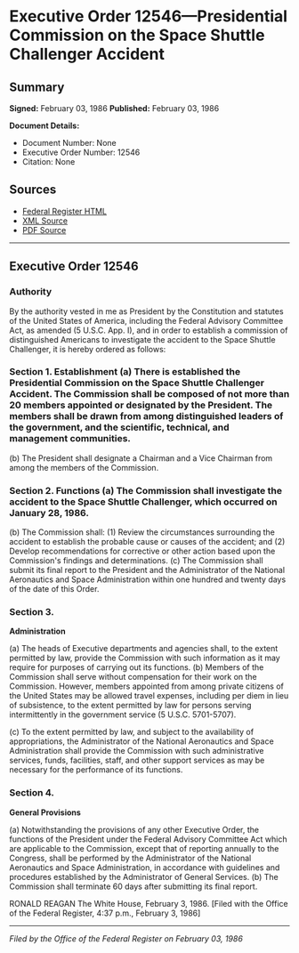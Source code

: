 # Executive Order 12546—Presidential Commission on the Space Shuttle Challenger Accident

## Summary

**Signed:** February 03, 1986
**Published:** February 03, 1986

**Document Details:**
- Document Number: None
- Executive Order Number: 12546
- Citation: None

## Sources
- [Federal Register HTML](https://www.presidency.ucsb.edu/documents/executive-order-12546-presidential-commission-the-space-shuttle-challenger-accident)
- [XML Source](None)
- [PDF Source](None)

---

## Executive Order 12546

### Authority

By the authority vested in me as President by the Constitution and statutes of the United States of America, including the Federal Advisory Committee Act, as amended (5 U.S.C. App. I), and in order to establish a commission of distinguished Americans to investigate the accident to the Space Shuttle Challenger, it is hereby ordered as follows:
### Section 1. Establishment (a) There is established the Presidential Commission on the Space Shuttle Challenger Accident. The Commission shall be composed of not more than 20 members appointed or designated by the President. The members shall be drawn from among distinguished leaders of the government, and the scientific, technical, and management communities.

(b) The President shall designate a Chairman and a Vice Chairman from among the members of the Commission.
### Section 2. Functions (a) The Commission shall investigate the accident to the Space Shuttle Challenger, which occurred on January 28, 1986.

(b) The Commission shall:
    (1) Review the circumstances surrounding the accident to establish the probable cause or causes of the accident; and
    (2) Develop recommendations for corrective or other action based upon the Commission's findings and determinations.
(c) The Commission shall submit its final report to the President and the Administrator of the National Aeronautics and Space Administration within one hundred and twenty days of the date of this Order.

### Section 3.

**Administration**

(a) The heads of Executive departments and agencies shall, to the extent permitted by law, provide the Commission with such information as it may require for purposes of carrying out its functions.
(b) Members of the Commission shall serve without compensation for their work on the Commission. However, members appointed from among private citizens of the United States may be allowed travel expenses, including per diem in lieu of subsistence, to the extent permitted by law for persons serving intermittently in the government service (5 U.S.C. 5701-5707).

(c) To the extent permitted by law, and subject to the availability of appropriations, the Administrator of the National Aeronautics and Space Administration shall provide the Commission with such administrative services, funds, facilities, staff, and other support services as may be necessary for the performance of its functions.
### Section 4.

**General Provisions**

(a) Notwithstanding the provisions of any other Executive Order, the functions of the President under the Federal Advisory Committee Act which are applicable to the Commission, except that of reporting annually to the Congress, shall be performed by the Administrator of the National Aeronautics and Space Administration, in accordance with guidelines and procedures established by the Administrator of General Services.
(b) The Commission shall terminate 60 days after submitting its final report.

RONALD REAGAN
The White House,
February 3, 1986.
[Filed with the Office of the Federal Register, 4:37 p.m., February 3, 1986]

---

*Filed by the Office of the Federal Register on February 03, 1986*
